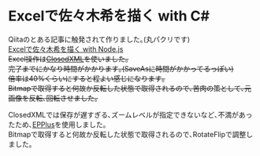 # Excelで佐々木希を描く with C\#

Qiitaのとある記事に触発されて作りました｡(丸パクリです)  
[Excelで佐々木希を描く with Node.js](http://qiita.com/Algebra_nobu/items/33781129460eb0338b1b "Title")  
~~Excel操作は[ClosedXML](https://closedxml.codeplex.com "Title")を使いました｡  
完了までにかなり時間がかかります｡(SaveAsに時間がかかってるっぽい)  
倍率は40%くらいにすると程よい感じになります｡  
Bitmapで取得すると何故か反転した状態で取得されるので､苦肉の策として､元画像を反転､回転させました｡~~  

ClosedXMLでは保存が遅すぎる､ズームレベルが指定できないなど､不満があったため､[EPPlus](http://epplus.codeplex.com/ "Title")を使用しました｡  
Bitmapで取得すると何故か反転した状態で取得されるので､RotateFlipで調整しました｡  
